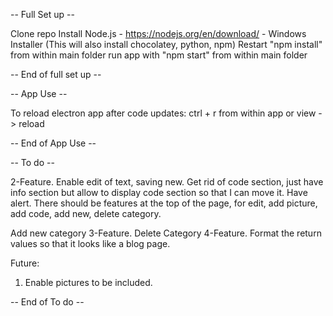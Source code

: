 -- Full Set up -- 

Clone repo
Install Node.js - https://nodejs.org/en/download/ - Windows Installer (This will also install chocolatey, python, npm)
Restart
"npm install" from within main folder
run app with "npm start" from within main folder

-- End of full set up --


-- App Use --

To reload electron app after code updates:
ctrl + r from within app or view -> reload

-- End of App Use --


-- To do --


2-Feature. 
Enable edit of text, 
saving new. 
Get rid of code section, just have info section but allow to display code section so that I can move it. Have alert.
There should be features at the top of the page, for edit, add picture, add code, add new, delete category.


Add new category
3-Feature. Delete Category 
4-Feature. Format the return values so that it looks like a blog page.



Future:
1. Enable pictures to be included.

-- End of To do --

